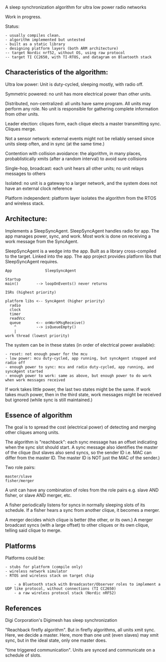 A sleep synchronization algorithm for ultra low power radio networks


Work in progress. 

Status:

	- usually compiles clean.
	- algorithm implemented but untested
	- built as a static library
	- designing platform layers (both ARM architecture)
	-- target Nordic nrf52, without OS, using raw protocol
	-- target TI CC2650, with TI-RTOS, and datagram on Bluetooth stack



Characteristics of the algorithm:
-

Ultra low power:  Unit is duty-cycled, sleeping mostly, with radio off.

Symmetric powered: no unit has more electrical power than other units.

Distributed, non-centralized: all units have same program.  All units may perform any role. No unit is responsible for gathering complete information from other units.

Leader election: cliques form, each clique elects a master transmitting sync.  Cliques merge.

Not a sensor network:  external events might not be reliably sensed since units sleep often, and in sync (at the same time.)

Contention with collision avoidance: the algorithm, in many places, probablistically xmits (after a random interval) to avoid sure collisions

Single-hop, broadcast: each unit hears all other units; no unit relays messages to others

Isolated: no unit is a gateway to a larger network, and the system does not have an external clock reference

Platform independent:  platform layer isolates the algorithm from the RTOS and wireless stack.


Architecture:
-

Implements a SleepSyncAgent.  SleepSyncAgent handles radio for app.  The app manages power, sync, and work.  Most work is done on receiving a work message from the SyncAgent.

SleepSyncAgent is a wedge into the app. Built as a library cross-compiled to the target.  Linked into the app.  The app project provides platform libs that SleepSyncAgent requires.

    App               SleepSyncAgent

    Startup
    main()        --> loopOnEvents() never returns
    
    ISRs (highest priority)
    
    platform libs <-- SyncAgent (higher priority)
      radio
      clock
      timer
      readVcc
      queue       <-- onWorkMsgReceive()
        ^         --> isQueueEmpty()
        |
    work thread (lowest priority)   

The system can be in these states (in order of electrical power available):

	- reset: not enough power for the mcu
	- low power: mcu duty-cycled, app running, but syncAgent stopped and radio off
	- enough power to sync: mcu and radio duty-cycled, app running, and syncAgent started
	- enough power to work: same as above, but enough power to do work when work messages received
	
If work takes little power, the last two states might be the same.  If work takes much power, then in the third state, work messages might be received but ignored (while sync is still maintained.)

Essence of algorithm
-

The goal is to spread the cost (electrical power) of detecting and merging other cliques among units.

The algorithm is "reachback": each sync message has an offset indicating when the sync slot should start.  A sync message also identifies the master of the clique (but slaves also send syncs, so the sender ID i.e. MAC can differ from the master ID.  The master ID is NOT just the MAC of the sender.)

Two role pairs:

	master/slave
	fisher/merger
A unit can have any combination of roles from the role pairs e.g. slave AND fisher, or slave AND merger, etc.

A fisher periodically listens for syncs in normally sleeping slots of its schedule.  If a fisher hears a sync from another clique, it becomes a merger.

A merger decides which clique is better (the other, or its own.)  A merger broadcast syncs (with a large offset) to other cliques or its own clique, telling said clique to merge.


Platforms
-

Platforms could be:

	- stubs for platform (compile only)
	- wireless network simulator
	- RTOS and wireless stack on target chip

		- a Bluetooth stack with Broadcaster/Observer roles to implement a UDP like protocol, without connections (TI CC2650)
		- a raw wireless protocol stack (Nordic nRF52)

References
-

Digi Corporation's Digimesh has sleep synchronization

"Reachback firefly algorithm".  But in firefly algorithms, all units xmit sync. Here, we decide a master.  Here, more than one unit (even slaves) may xmit sync, but in the ideal state, only one master does.

"time triggered communication".  Units are synced and communicate on a schedule of slots.
